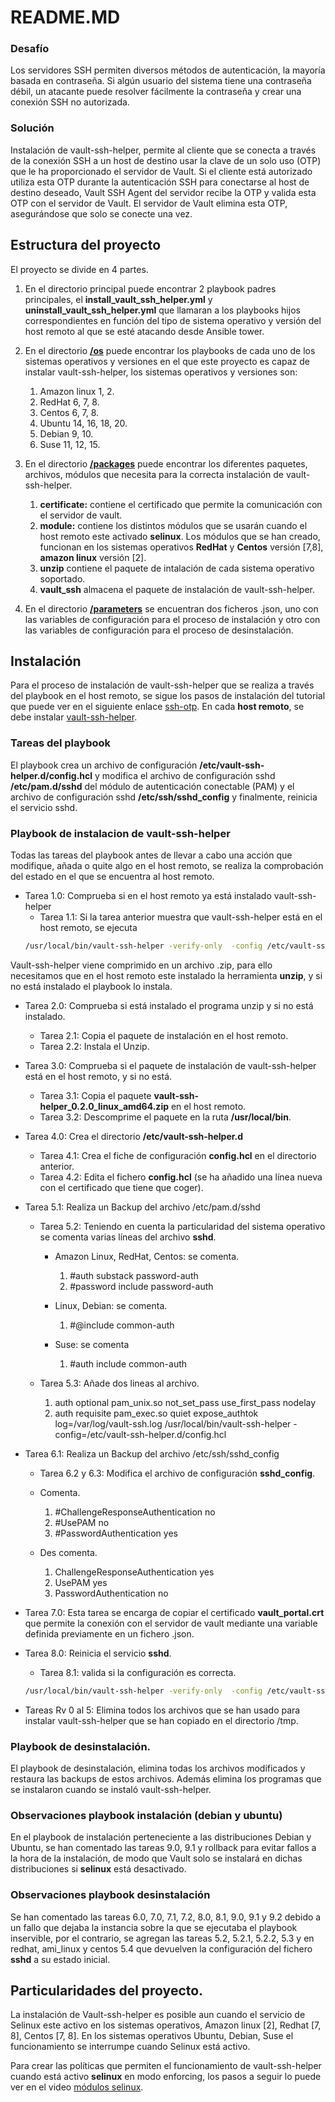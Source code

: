 # README.MD

### __Desafío__
Los servidores SSH permiten diversos métodos de autenticación, la mayoría basada en contraseña. Si algún usuario del sistema tiene una contraseña débil, un atacante puede resolver fácilmente la contraseña y crear una conexión SSH no autorizada.

### __Solución__ 
Instalación de vault-ssh-helper, permite al cliente que se conecta a través de la conexión SSH a un host de destino usar  la clave de un solo uso (OTP) que le ha proporcionado el servidor de Vault. Si el cliente está autorizado utiliza esta OTP durante la autenticación SSH para conectarse al host de destino deseado, Vault SSH Agent del servidor recibe la OTP y valida esta OTP con el servidor de Vault. El servidor de Vault elimina esta OTP, asegurándose que solo se conecte una vez.

## Estructura del proyecto
El proyecto se divide en 4 partes.

1. En el directorio principal puede encontrar 2 playbook padres principales, el __install_vault_ssh_helper.yml__ y __uninstall_vault_ssh_helper.yml__ que llamaran a los playbooks hijos correspondientes en función del tipo de sistema operativo y versión del host remoto al que se esté atacando desde Ansible tower.

2. En el directorio __[/os](./os)__ puede encontrar los playbooks de cada uno de los sistemas operativos y versiones en el que este proyecto es capaz de instalar vault-ssh-helper, los sistemas operativos  y versiones son:
    1. Amazon linux 1, 2.
    2. RedHat 6, 7, 8.
    3. Centos 6, 7, 8.
    4. Ubuntu 14, 16, 18, 20.
    5. Debian 9, 10.
    6. Suse 11, 12, 15.

3. En el directorio __[/packages](./packages)__ puede encontrar los diferentes paquetes, archivos, módulos que necesita para la correcta instalación de vault-ssh-helper.
    1. __certificate:__ contiene el certificado que permite la comunicación con el servidor de vault.
    2. __module:__ contiene los distintos módulos que se usarán cuando el host remoto este activado __selinux__. Los módulos que se han creado, funcionan en los sistemas operativos __RedHat__ y __Centos__ versión [7,8], __amazon linux__ versión [2].
    3. __unzip__ contiene el paquete de intalación de cada sistema operativo soportado.
    4. __vault_ssh__ almacena el paquete de instalación de vault-ssh-helper.

4. En el directorio __[/parameters](./parameters)__ se encuentran dos ficheros .json, uno con las variables de configuración para el proceso de instalación y otro con las variables de configuración para el proceso de desinstalación.

## Instalación
Para el proceso de instalación de vault-ssh-helper que se realiza a través del playbook en el host remoto, se sigue los pasos de instalación del tutorial que puede ver en el siguiente enlace  [ssh-otp](https://learn.hashicorp.com/tutorials/vault/ssh-otp).
En cada __host remoto__, se debe instalar [vault-ssh-helper](https://github.com/hashicorp/vault-ssh-helper).

### Tareas del playbook
El playbook crea un archivo de configuración __/etc/vault-ssh-helper.d/config.hcl__ y modifica el archivo de configuración sshd __/etc/pam.d/sshd__ del módulo de autenticación conectable (PAM) y el archivo de configuración sshd __/etc/ssh/sshd_config__ y finalmente, reinicia el servicio sshd.

### Playbook de instalacion de vault-ssh-helper
Todas las tareas del playbook antes de llevar a cabo una acción que modifique, añada o quite algo en el host remoto, se realiza la comprobación del estado en el que se encuentra al host remoto.

* Tarea 1.0: Comprueba si en el host remoto ya está instalado vault-ssh-helper
    * Tarea 1.1: Si la tarea anterior muestra que vault-ssh-helper está en el host remoto, se ejecuta
    ```bash
    /usr/local/bin/vault-ssh-helper -verify-only  -config /etc/vault-ssh-helper.d/config.hcl
    ```
Vault-ssh-helper viene comprimido en un archivo .zip, para ello necesitamos que en el host remoto este instalado la herramienta __unzip__, y si no está instalado el playbook lo instala.

* Tarea 2.0: Comprueba si está instalado el programa unzip y si no está instalado.
    * Tarea 2.1: Copia el paquete de instalación en el host remoto.
    * Tarea 2.2: Instala el Unzip.

* Tarea 3.0: Comprueba si el paquete de instalación de vault-ssh-helper está en el host remoto, y si no está.
    * Tarea 3.1: Copia el paquete __vault-ssh-helper_0.2.0_linux_amd64.zip__ en el host remoto.
    * Tarea 3.2: Descomprime el paquete en la ruta __/usr/local/bin__.

* Tarea 4.0: Crea el directorio __/etc/vault-ssh-helper.d__
    * Tarea 4.1: Crea el fiche de configuración __config.hcl__ en el directorio anterior.
    * Tarea 4.2: Edita el fichero __config.hcl__ (se ha añadido una línea nueva con el certificado que tiene que coger).

* Tarea 5.1: Realiza un Backup del archivo /etc/pam.d/sshd
    * Tarea 5.2: Teniendo en cuenta la particularidad del sistema operativo se comenta varias líneas del archivo __sshd__.
        * Amazon Linux, RedHat, Centos: se comenta.
            1. #auth       substack     password-auth
            2. #password   include      password-auth

        * Linux, Debian: se comenta.
            1. #@include common-auth

        * Suse: se comenta 
            1. #auth        include     common-auth
    
    * Tarea 5.3: Añade dos lineas al archivo.
        1. auth       optional       pam_unix.so not_set_pass use_first_pass nodelay
        2. auth       requisite      pam_exec.so quiet expose_authtok log=/var/log/vault-ssh.log /usr/local/bin/vault-ssh-helper -config=/etc/vault-ssh-helper.d/config.hcl

* Tarea 6.1: Realiza un Backup del archivo /etc/ssh/sshd_config
    * Tarea 6.2 y 6.3: Modifica el archivo de configuración __sshd_config__.
    
    * Comenta.
        1. #ChallengeResponseAuthentication no
        2. #UsePAM no
        3. #PasswordAuthentication yes
    * Des comenta.
        1. ChallengeResponseAuthentication yes
        2. UsePAM yes
        3. PasswordAuthentication no

* Tarea 7.0: Esta tarea se encarga de copiar el certificado __vault_portal.crt__ que permite la conexión con el servidor de vault mediante una variable definida previamente en un fichero .json.

* Tarea 8.0: Reinicia el servicio __sshd__.
    * Tarea 8.1: valida si la configuración es correcta.
    ```bash
    /usr/local/bin/vault-ssh-helper -verify-only  -config /etc/vault-ssh-helper.d/config.hcl
    ```

* Tareas Rv 0 al 5: Elimina todos los archivos que se han usado para instalar vault-ssh-helper que se han copiado en el directorio /tmp.

### Playbook de desinstalación.

El playbook de desinstalación, elimina todas los archivos modificados y restaura las backups de estos archivos. Además elimina los programas que se instalaron cuando se instaló vault-ssh-helper.

### Observaciones playbook instalación (debian y ubuntu)

En el playbook de instalación perteneciente a las distribuciones Debian y Ubuntu, se han comentado las tareas 9.0, 9.1 y rollback para evitar fallos a la hora de la instalación, de modo que Vault solo se instalará en dichas distribuciones si __selinux__ está desactivado.

### Observaciones playbook desinstalación

Se han comentado las tareas 6.0, 7.0, 7.1, 7.2, 8.0, 8.1, 9.0, 9.1 y 9.2 debido a un fallo que dejaba la instancia sobre la que se ejecutaba el playbook inservible, por el contrario, se agregan las tareas 5.2, 5.2.1, 5.2.2, 5.3  y en redhat, ami_linux y centos 5.4 que devuelven la configuración del fichero __sshd__ a su estado inicial.

## Particularidades del proyecto.

La instalación de Vault-ssh-helper es posible aun cuando el servicio de Selinux este activo en los sistemas operativos, Amazon linux [2], Redhat [7, 8], Centos [7, 8]. En los sistemas operativos Ubuntu, Debian, Suse el funcionamiento se interrumpe cuando Selinux está activo.

Para crear las políticas que permiten el funcionamiento de vault-ssh-helper cuando está activo __selinux__ en modo enforcing, los pasos a seguir lo puede ver en el video [módulos selinux](https://youtu.be/hbHu6QyED9I?t=1461).
